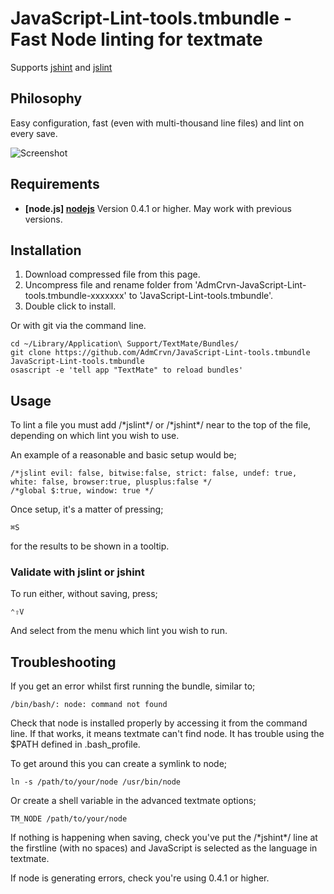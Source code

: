 # JavaScript-Lint-tools.tmbundle - Fast Node linting for textmate

Supports [jshint][jshint] and [jslint][jslint]

## Philosophy
Easy configuration, fast (even with multi-thousand line files) and lint on every save.

![Screenshot](http://adamcraven.me/img/javascript-lint-tools.png)

## Requirements
* **[node.js] [nodejs]** Version 0.4.1 or higher. May work with previous versions.

## Installation

1. Download compressed file from this page.
2. Uncompress file and rename folder from  'AdmCrvn-JavaScript-Lint-tools.tmbundle-xxxxxxx' to 'JavaScript-Lint-tools.tmbundle'.
3. Double click to install.

Or with git via the command line.

	cd ~/Library/Application\ Support/TextMate/Bundles/
	git clone https://github.com/AdmCrvn/JavaScript-Lint-tools.tmbundle JavaScript-Lint-tools.tmbundle
	osascript -e 'tell app "TextMate" to reload bundles'

## Usage
To lint a file you must add /\*jslint\*/ or /\*jshint*/ near to the top of the file, depending on which lint you wish to use.

An example of a reasonable and basic setup would be;

	/*jslint evil: false, bitwise:false, strict: false, undef: true, white: false, browser:true, plusplus:false */
	/*global $:true, window: true */
	
Once setup, it's a matter of pressing;

	⌘S
for the results to be shown in a tooltip.

### Validate with jslint or jshint

To run either, without saving, press;

	⌃⇧V
And select from the menu which lint you wish to run.

## Troubleshooting
If you get an error whilst first running the bundle, similar to;

	/bin/bash/: node: command not found

Check that node is installed properly by accessing it from the command line. If that works, it means textmate can't find node. It has trouble using the $PATH defined in .bash_profile.

To get around this you can create a symlink to node;

	ln -s /path/to/your/node /usr/bin/node
	
Or create a shell variable in the advanced textmate options;

	TM_NODE	/path/to/your/node

If nothing is happening when saving, check you've put the /\*jshint\*/ line at the firstline (with no spaces) and JavaScript is selected as the language in textmate.

If node is generating errors, check you're using 0.4.1 or higher.

[jslint]: http://www.jslint.com/
[jshint]: http://jshint.org/
[nodejs]: http://nodejs.org
[nodejsInstall]: https://github.com/joyent/node/wiki/Installation